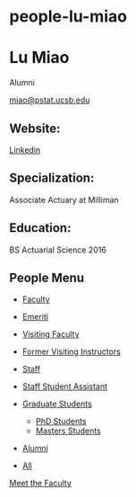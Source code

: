 # people-lu-miao

# Lu Miao

Alumni

[miao@pstat.ucsb.edu](mailto:miao@pstat.ucsb.edu)

## Website:

[Linkedin](https://www.linkedin.com/in/lu-miao-476aaba8/)

## Specialization:

Associate Actuary at Milliman

## Education:

BS Actuarial Science 2016

## People Menu

- [Faculty](/people/academic "Faculty")
- [Emeriti](/people/emeriti "Emeriti")
- [Visiting Faculty](/people/visiting "Visiting Faculty")
- [Former Visiting Instructors](/people/lecturer "Former Visiting Instructors")
- [Staff](/people/staff)
- [Staff Student Assistant](/people/researcher "Staff Student Assistant")
- [Graduate Students](/people/student "Graduate Students")
  
  - [PhD Students](/people/student/phd "PhD Students")
  - [Masters Students](/people/student/masters "Masters Students")
- [Alumni](/people/alumni)
- [All](/people/all)

[Meet the Faculty](/people/meet-the-faculty)